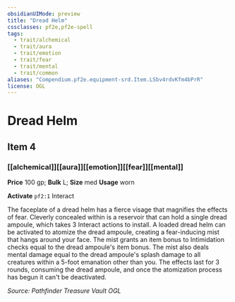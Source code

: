 ```yaml
---
obsidianUIMode: preview
title: "Dread Helm"
cssclasses: pf2e,pf2e-spell
tags:
  - trait/alchemical
  - trait/aura
  - trait/emotion
  - trait/fear
  - trait/mental
  - trait/common
aliases: "Compendium.pf2e.equipment-srd.Item.LSbv4rdvKfm4bPrR"
license: OGL
---
```

# Dread Helm
## Item 4
### [[alchemical]][[aura]][[emotion]][[fear]][[mental]]


**Price** 100 gp; 
**Bulk** L; **Size** med
**Usage** worn

**Activate** `pf2:1` Interact

The faceplate of a dread helm has a fierce visage that magnifies the effects of fear. Cleverly concealed within is a reservoir that can hold a single dread ampoule, which takes 3 Interact actions to install. A loaded dread helm can be activated to atomize the dread ampoule, creating a fear-inducing mist that hangs around your face. The mist grants an item bonus to Intimidation checks equal to the dread ampoule's item bonus. The mist also deals mental damage equal to the dread ampoule's splash damage to all creatures within a 5-foot emanation other than you. The effects last for 3 rounds, consuming the dread ampoule, and once the atomization process has begun it can't be deactivated.

*Source: Pathfinder Treasure Vault*
*OGL*